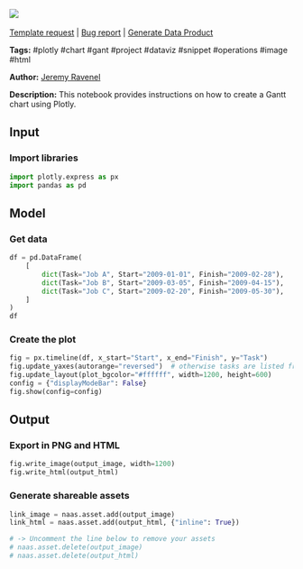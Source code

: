 <a href="https://app.naas.ai/user-redirect/naas/downloader?url=https://raw.githubusercontent.com/jupyter-naas/awesome-notebooks/master/Plotly/Plotly_Create_Gantt_chart.ipynb" target="_parent"><img src="https://naasai-public.s3.eu-west-3.amazonaws.com/open_in_naas.svg"/></a><br><br><a href="https://github.com/jupyter-naas/awesome-notebooks/issues/new?assignees=&labels=&template=template-request.md&title=Tool+-+Action+of+the+notebook+">Template request</a> | <a href="https://github.com/jupyter-naas/awesome-notebooks/issues/new?assignees=&labels=bug&template=bug_report.md&title=Plotly+-+Create+Gantt+chart:+Error+short+description">Bug report</a> | <a href="https://app.naas.ai/user-redirect/naas/downloader?url=https://raw.githubusercontent.com/jupyter-naas/awesome-notebooks/master/Naas/Naas_Start_data_product.ipynb" target="_parent">Generate Data Product</a>

**Tags:** #plotly #chart #gant #project #dataviz #snippet #operations #image #html

**Author:** [Jeremy Ravenel](https://www.linkedin.com/in/ACoAAAJHE7sB5OxuKHuzguZ9L6lfDHqw--cdnJg/)

**Description:** This notebook provides instructions on how to create a Gantt chart using Plotly.

## Input

### Import libraries


```python
import plotly.express as px
import pandas as pd
```

## Model

### Get data


```python
df = pd.DataFrame(
    [
        dict(Task="Job A", Start="2009-01-01", Finish="2009-02-28"),
        dict(Task="Job B", Start="2009-03-05", Finish="2009-04-15"),
        dict(Task="Job C", Start="2009-02-20", Finish="2009-05-30"),
    ]
)
df
```

### Create the plot


```python
fig = px.timeline(df, x_start="Start", x_end="Finish", y="Task")
fig.update_yaxes(autorange="reversed")  # otherwise tasks are listed from the bottom up
fig.update_layout(plot_bgcolor="#ffffff", width=1200, height=600)
config = {"displayModeBar": False}
fig.show(config=config)
```

## Output

### Export in PNG and HTML


```python
fig.write_image(output_image, width=1200)
fig.write_html(output_html)
```

### Generate shareable assets


```python
link_image = naas.asset.add(output_image)
link_html = naas.asset.add(output_html, {"inline": True})

# -> Uncomment the line below to remove your assets
# naas.asset.delete(output_image)
# naas.asset.delete(output_html)
```
